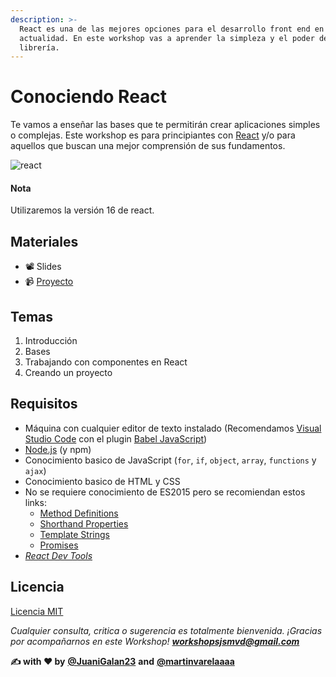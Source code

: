 ```yaml
---
description: >-
  React es una de las mejores opciones para el desarrollo front end en la
  actualidad. En este workshop vas a aprender la simpleza y el poder de esta
  librería.
---
```


# Conociendo React

Te vamos a enseñar las bases que te permitirán crear aplicaciones simples o complejas. Este workshop es para principiantes con [React](https://reactjs.org/) y/o para aquellos que buscan una mejor comprensión de sus fundamentos.

![react](https://www.technoscore.com/images/services/react-js-icon.png)

#### Nota

Utilizaremos la versión 16 de react.

## Materiales

* 📽 Slides
* 📹 [Proyecto](https://github.com/workshopsjsmvd/react/tree/master/practico)

## Temas

1. Introducción
2. Bases
3. Trabajando con componentes en React
4. Creando un proyecto

## Requisitos

* Máquina con cualquier editor de texto instalado \(Recomendamos [Visual Studio Code](https://code.visualstudio.com/) con el plugin [Babel JavaScript](https://marketplace.visualstudio.com/items?itemName=mgmcdermott.vscode-language-babel)\)
* [Node.js](https://nodejs.org/en/) \(y npm\)
* Conocimiento basico de JavaScript \(`for`, `if`, `object`, `array`, `functions` y `ajax`\)
* Conocimiento basico de HTML y CSS
* No se requiere conocimiento de ES2015 pero se recomiendan estos links:
  * [Method Definitions](https://developer.mozilla.org/es/docs/Web/JavaScript/Referencia/funciónes/Method_definitions)
  * [Shorthand Properties](https://developer.mozilla.org/en/docs/Web/JavaScript/Reference/Operators/Object_initializer)
  * [Template Strings](https://developer.mozilla.org/es/docs/Web/JavaScript/Referencia/template_strings)
  * [Promises](https://developer.mozilla.org/es/docs/Web/JavaScript/Referencia/Objetos_globales/Promise)
* [_React Dev Tools_](https://chrome.google.com/webstore/detail/react-developer-tools/fmkadmapgofadopljbjfkapdkoienihi)

## Licencia

[Licencia MIT](https://github.com/workshopsjsmvd/react/edit/master/LICENSE)

_Cualquier consulta, critica o sugerencia es totalmente bienvenida. ¡Gracias por acompañarnos en este Workshop! **workshopsjsmvd@gmail.com**_

**✍️ with ❤️ by** [**@JuaniGalan23**](https://twitter.com/JuaniGalan23) **and** [**@martinvarelaaaa**](https://twitter.com/martinvarelaaaa)

